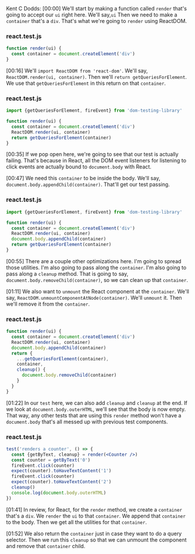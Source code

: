 Kent C Dodds: [00:00] We'll start by making a function called `render` that's going to accept our `ui` right here. We'll say,`ui` Then we need to make a `container` that's a `div`. That's what we're going to `render` using ReactDOM.

### react.test.js
```jsx
function render(ui) {
  const container = document.createElement('div')
}
```

[00:16] We'll `import ReactDOM from 'react-dom'`. We'll say, `ReactDOM.render(ui, container)`. Then we'll `return getQueriesForElement`. We use that `getQueriesForElement` in this return on that `container`.

### react.test.js
```jsx
import {getQueriesForElement, fireEvent} from 'dom-testing-library'

function render(ui) {
  const container = document.createElement('div')
  ReactDOM.render(ui, container)
  return getQueriesForElement(container)
}
```

[00:35] If we pop open here, we're going to see that our test is actually failing. That's because in React, all the DOM event listeners for listening to click events are actually bound to `document.body` with React.

[00:47] We need this `container` to be inside the body. We'll say, `document.body.appendChild(container)`. That'll get our test passing.

### react.test.js
```jsx
import {getQueriesForElement, fireEvent} from 'dom-testing-library'

function render(ui) {
  const container = document.createElement('div')
  ReactDOM.render(ui, container)
  document.body.appendChild(container)
  return getQueriesForElement(container)
}
```

[00:55] There are a couple other optimizations here. I'm going to spread those utilities. I'm also going to pass along the `container`. I'm also going to pass along a `cleanup` method. That is going to say, `document.body.removeChild(container)`, so we can clean up that `container`.

[01:11] We also want to `unmount` the React component at the `container`. We'll say, `ReactDOM.unmountComponentAtNode(container)`. We'll `unmount` it. Then we'll remove it from the `container`.

### react.test.js
```jsx
function render(ui) {
  const container = document.createElement('div')
  ReactDOM.render(ui, container)
  document.body.appendChild(container)
  return {
    ...getQueriesForElement(container),
    container,
    cleanup() {
      document.body.removeChild(container)
    }
  }
}
```

[01:22] In our `test` here, we can also add `cleanup` and `cleanup` at the end. If we look at `document.body.outerHTML`, we'll see that the body is now empty. That way, any other tests that are using this `render` method won't have a `document.body` that's all messed up with previous test components.

### react.test.js
```jsx
test('renders a counter', () => {
  const {getByText, cleanup} = render(<Counter />)
  const counter = getByText('0')
  fireEvent.click(counter)
  expect(counter).toHaveTextContent('1')
  fireEvent.click(counter)
  expect(counter).toHaveTextContent('2')
  cleanup()
  console.log(document.body.outerHTML)
})
```

[01:41] In review, for React, for the `render` method, we create a `container` that's a `div`. We `render` the `ui` to that `container`. We append that `container` to the body. Then we get all the utilities for that `container`.

[01:52] We also return the `container` just in case they want to do a query selector. Then we run this `cleanup` so that we can unmount the component and remove that `container` child.
